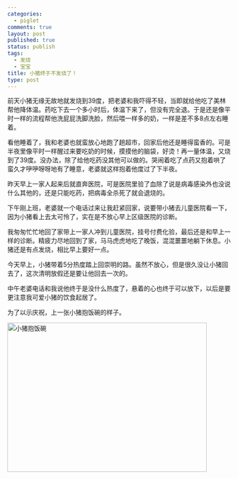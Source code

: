 ```yaml
--- 
categories: 
  - piglet
comments: true
layout: post
published: true
status: publish
tags: 
  - 发烧
  - 宝宝
title: 小猪终于不发烧了！
type: post
---
```

前天小猪无缘无故地就发烧到39度，把老婆和我吓得不轻，当即就给他吃了美林帮他降体温。药吃下去一个多小时后，体温下来了，但没有完全退。于是还是像平时一样的流程帮他洗屁屁洗脚洗脸，然后喂一样多的奶，一样是差不多8点左右睡着。

看他睡着了，我和老婆也就蛮放心地跑了趟超市，回家后他还是睡得蛮香的。可是半夜里像平时一样醒过来要吃奶的时候，摸摸他的脑袋，好烫！再一量体温，又烧到了39度。没办法，除了给他吃药没其他可以做的。哭闹着吃了点药又抱着哄了蛮久才吚吚呀呀地有了睡意，老婆就这样抱着他度过了下半夜。

昨天早上一家人起来后就直奔医院，可是医院里验了血除了说是病毒感染外也没说什么其他的，还是只能吃药，把病毒全杀死了就会退烧的。

下午刚上班，老婆就一个电话过来让我赶紧回家，说要带小猪去儿童医院看一下，因为小猪看上去太可怜了，实在是不放心早上区级医院的诊断。

我匆匆忙忙地回了家带上一家人冲到儿童医院，挂号付费化验，最后还是和早上一样的诊断。精疲力尽地回到了家，马马虎虎地吃了晚饭，混混噩噩地躺下休息。小猪还是有点发烧，相比早上要好一点。

今天早上，小猪带着5分热度踏上回崇明的路。虽然不放心，但是很久没让小猪回去了，这次清明放假还是要让他回去一次的。

中午老婆电话和我说他终于是没什么热度了，悬着的心也终于可以放下，以后是要更注意我可爱小猪的饮食起居了。

为了以示庆祝，上一张小猪抱饭碗的样子。

<img class="size-large wp-image-39568" title="小猪抱饭碗" src="http://www.hopes4.me/images/uploads/2008/04/wan-450x337.jpg" alt="小猪抱饭碗" width="450" height="337">
